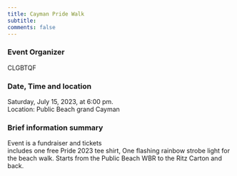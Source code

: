 ```yaml
---
title: Cayman Pride Walk 
subtitle: 
comments: false
---
```

### Event Organizer
 CLGBTQF 
### Date, Time and location 
Saturday, July 15, 2023, at 6:00 pm.   
 Location: Public Beach grand Cayman
### Brief information summary
Event is a fundraiser and tickets       
includes one free Pride 2023 tee shirt, One flashing rainbow strobe light for the beach walk. 
Starts from the Public Beach WBR to the Ritz Carton
and back.


